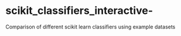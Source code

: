 # scikit_classifiers_interactive-
Comparison of different scikit learn classifiers using example datasets
